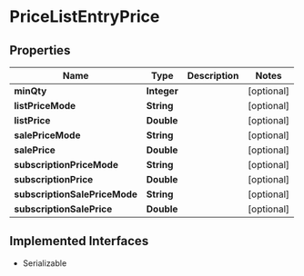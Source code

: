

# PriceListEntryPrice


## Properties

| Name | Type | Description | Notes |
|------------ | ------------- | ------------- | -------------|
|**minQty** | **Integer** |  |  [optional] |
|**listPriceMode** | **String** |  |  [optional] |
|**listPrice** | **Double** |  |  [optional] |
|**salePriceMode** | **String** |  |  [optional] |
|**salePrice** | **Double** |  |  [optional] |
|**subscriptionPriceMode** | **String** |  |  [optional] |
|**subscriptionPrice** | **Double** |  |  [optional] |
|**subscriptionSalePriceMode** | **String** |  |  [optional] |
|**subscriptionSalePrice** | **Double** |  |  [optional] |


## Implemented Interfaces

* Serializable


